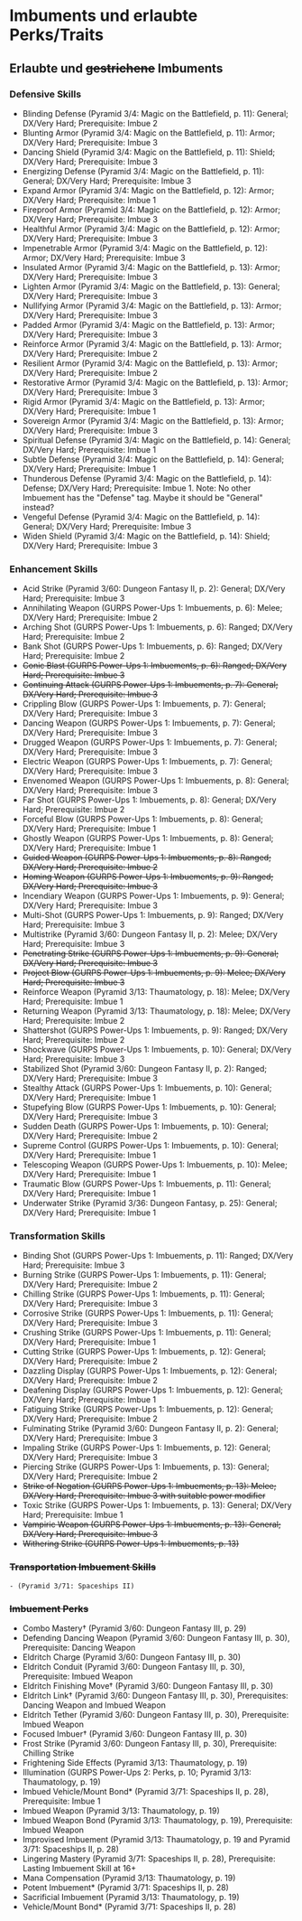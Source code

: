 # Imbuments und erlaubte Perks/Traits

## Erlaubte und ~~gestrichene~~ Imbuments

### Defensive Skills
- Blinding Defense (Pyramid 3/4: Magic on the Battlefield, p. 11): General; DX/Very Hard; Prerequisite: Imbue 2
- Blunting Armor (Pyramid 3/4: Magic on the Battlefield, p. 11): Armor; DX/Very Hard; Prerequisite: Imbue 3
- Dancing Shield (Pyramid 3/4: Magic on the Battlefield, p. 11): Shield; DX/Very Hard; Prerequisite: Imbue 3
- Energizing Defense (Pyramid 3/4: Magic on the Battlefield, p. 11): General; DX/Very Hard; Prerequisite: Imbue 3
- Expand Armor (Pyramid 3/4: Magic on the Battlefield, p. 12): Armor; DX/Very Hard; Prerequisite: Imbue 1
- Fireproof Armor (Pyramid 3/4: Magic on the Battlefield, p. 12): Armor; DX/Very Hard; Prerequisite: Imbue 3
- Healthful Armor (Pyramid 3/4: Magic on the Battlefield, p. 12): Armor; DX/Very Hard; Prerequisite: Imbue 3
- Impenetrable Armor (Pyramid 3/4: Magic on the Battlefield, p. 12): Armor; DX/Very Hard; Prerequisite: Imbue 3
- Insulated Armor (Pyramid 3/4: Magic on the Battlefield, p. 13): Armor; DX/Very Hard; Prerequisite: Imbue 3
- Lighten Armor (Pyramid 3/4: Magic on the Battlefield, p. 13): General; DX/Very Hard; Prerequisite: Imbue 3
- Nullifying Armor (Pyramid 3/4: Magic on the Battlefield, p. 13): Armor; DX/Very Hard; Prerequisite: Imbue 3
- Padded Armor (Pyramid 3/4: Magic on the Battlefield, p. 13): Armor; DX/Very Hard; Prerequisite: Imbue 3
- Reinforce Armor (Pyramid 3/4: Magic on the Battlefield, p. 13): Armor; DX/Very Hard; Prerequisite: Imbue 2
- Resilient Armor (Pyramid 3/4: Magic on the Battlefield, p. 13): Armor; DX/Very Hard; Prerequisite: Imbue 2
- Restorative Armor (Pyramid 3/4: Magic on the Battlefield, p. 13): Armor; DX/Very Hard; Prerequisite: Imbue 3
- Rigid Armor (Pyramid 3/4: Magic on the Battlefield, p. 13): Armor; DX/Very Hard; Prerequisite: Imbue 1
- Sovereign Armor (Pyramid 3/4: Magic on the Battlefield, p. 13): Armor; DX/Very Hard; Prerequisite: Imbue 3
- Spiritual Defense (Pyramid 3/4: Magic on the Battlefield, p. 14): General; DX/Very Hard; Prerequisite: Imbue 1
- Subtle Defense (Pyramid 3/4: Magic on the Battlefield, p. 14): General; DX/Very Hard; Prerequisite: Imbue 1
- Thunderous Defense (Pyramid 3/4: Magic on the Battlefield, p. 14): Defense; DX/Very Hard; Prerequisite: Imbue 1. Note: No other Imbuement has the "Defense" tag. Maybe it should be "General" instead?
- Vengeful Defense (Pyramid 3/4: Magic on the Battlefield, p. 14): General; DX/Very Hard; Prerequisite: Imbue 3
- Widen Shield (Pyramid 3/4: Magic on the Battlefield, p. 14): Shield; DX/Very Hard; Prerequisite: Imbue 3


### Enhancement Skills

- Acid Strike (Pyramid 3/60: Dungeon Fantasy II, p. 2): General; DX/Very Hard; Prerequisite: Imbue 3
- Annihilating Weapon (GURPS Power-Ups 1: Imbuements, p. 6): Melee; DX/Very Hard; Prerequisite: Imbue 2
- Arching Shot (GURPS Power-Ups 1: Imbuements, p. 6): Ranged; DX/Very Hard; Prerequisite: Imbue 2
- Bank Shot (GURPS Power-Ups 1: Imbuements, p. 6): Ranged; DX/Very Hard; Prerequisite: Imbue 2
- ~~Conic Blast (GURPS Power-Ups 1: Imbuements, p. 6): Ranged; DX/Very Hard; Prerequisite: Imbue 3~~
- ~~Continuing Attack (GURPS Power-Ups 1: Imbuements, p. 7): General; DX/Very Hard; Prerequisite: Imbue 3~~
- Crippling Blow (GURPS Power-Ups 1: Imbuements, p. 7): General; DX/Very Hard; Prerequisite: Imbue 3
- Dancing Weapon (GURPS Power-Ups 1: Imbuements, p. 7): General; DX/Very Hard; Prerequisite: Imbue 3
- Drugged Weapon (GURPS Power-Ups 1: Imbuements, p. 7): General; DX/Very Hard; Prerequisite: Imbue 3
- Electric Weapon (GURPS Power-Ups 1: Imbuements, p. 7): General; DX/Very Hard; Prerequisite: Imbue 3
- Envenomed Weapon (GURPS Power-Ups 1: Imbuements, p. 8): General; DX/Very Hard; Prerequisite: Imbue 3
- Far Shot (GURPS Power-Ups 1: Imbuements, p. 8): General; DX/Very Hard; Prerequisite: Imbue 2
- Forceful Blow (GURPS Power-Ups 1: Imbuements, p. 8): General; DX/Very Hard; Prerequisite: Imbue 1
- Ghostly Weapon (GURPS Power-Ups 1: Imbuements, p. 8): General; DX/Very Hard; Prerequisite: Imbue 1
- ~~Guided Weapon (GURPS Power-Ups 1: Imbuements, p. 8): Ranged; DX/Very Hard; Prerequisite: Imbue 2~~
- ~~Homing Weapon (GURPS Power-Ups 1: Imbuements, p. 9): Ranged; DX/Very Hard; Prerequisite: Imbue 3~~
- Incendiary Weapon (GURPS Power-Ups 1: Imbuements, p. 9): General; DX/Very Hard; Prerequisite: Imbue 3
- Multi-Shot (GURPS Power-Ups 1: Imbuements, p. 9): Ranged; DX/Very Hard; Prerequisite: Imbue 3
- Multistrike (Pyramid 3/60: Dungeon Fantasy II, p. 2): Melee; DX/Very Hard; Prerequisite: Imbue 3
- ~~Penetrating Strike (GURPS Power-Ups 1: Imbuements, p. 9): General; DX/Very Hard; Prerequisite: Imbue 3~~
- ~~Project Blow (GURPS Power-Ups 1: Imbuements, p. 9): Melee; DX/Very Hard; Prerequisite: Imbue 3~~
- Reinforce Weapon (Pyramid 3/13: Thaumatology, p. 18): Melee; DX/Very Hard; Prerequisite: Imbue 1
- Returning Weapon (Pyramid 3/13: Thaumatology, p. 18): Melee; DX/Very Hard; Prerequisite: Imbue 2
- Shattershot (GURPS Power-Ups 1: Imbuements, p. 9): Ranged; DX/Very Hard; Prerequisite: Imbue 2
- Shockwave (GURPS Power-Ups 1: Imbuements, p. 10): General; DX/Very Hard; Prerequisite: Imbue 3
- Stabilized Shot (Pyramid 3/60: Dungeon Fantasy II, p. 2): Ranged; DX/Very Hard; Prerequisite: Imbue 3
- Stealthy Attack (GURPS Power-Ups 1: Imbuements, p. 10): General; DX/Very Hard; Prerequisite: Imbue 1
- Stupefying Blow (GURPS Power-Ups 1: Imbuements, p. 10): General; DX/Very Hard; Prerequisite: Imbue 3
- Sudden Death (GURPS Power-Ups 1: Imbuements, p. 10): General; DX/Very Hard; Prerequisite: Imbue 2
- Supreme Control (GURPS Power-Ups 1: Imbuements, p. 10): General; DX/Very Hard; Prerequisite: Imbue 1
- Telescoping Weapon (GURPS Power-Ups 1: Imbuements, p. 10): Melee; DX/Very Hard; Prerequisite: Imbue 1
- Traumatic Blow (GURPS Power-Ups 1: Imbuements, p. 11): General; DX/Very Hard; Prerequisite: Imbue 1
- Underwater Strike (Pyramid 3/36: Dungeon Fantasy, p. 25): General; DX/Very Hard; Prerequisite: Imbue 1


### Transformation Skills

- Binding Shot (GURPS Power-Ups 1: Imbuements, p. 11): Ranged; DX/Very Hard; Prerequisite: Imbue 3
- Burning Strike (GURPS Power-Ups 1: Imbuements, p. 11): General; DX/Very Hard; Prerequisite: Imbue 2
- Chilling Strike (GURPS Power-Ups 1: Imbuements, p. 11): General; DX/Very Hard; Prerequisite: Imbue 3
- Corrosive Strike (GURPS Power-Ups 1: Imbuements, p. 11): General; DX/Very Hard; Prerequisite: Imbue 3
- Crushing Strike (GURPS Power-Ups 1: Imbuements, p. 11): General; DX/Very Hard; Prerequisite: Imbue 1
- Cutting Strike (GURPS Power-Ups 1: Imbuements, p. 12): General; DX/Very Hard; Prerequisite: Imbue 2
- Dazzling Display (GURPS Power-Ups 1: Imbuements, p. 12): General; DX/Very Hard; Prerequisite: Imbue 2
- Deafening Display (GURPS Power-Ups 1: Imbuements, p. 12): General; DX/Very Hard; Prerequisite: Imbue 1
- Fatiguing Strike (GURPS Power-Ups 1: Imbuements, p. 12): General; DX/Very Hard; Prerequisite: Imbue 2
- Fulminating Strike (Pyramid 3/60: Dungeon Fantasy II, p. 2): General; DX/Very Hard; Prerequisite: Imbue 3
- Impaling Strike (GURPS Power-Ups 1: Imbuements, p. 12): General; DX/Very Hard; Prerequisite: Imbue 3
- Piercing Strike (GURPS Power-Ups 1: Imbuements, p. 13): General; DX/Very Hard; Prerequisite: Imbue 2
- ~~Strike of Negation (GURPS Power-Ups 1: Imbuements, p. 13): Melee; DX/Very Hard; Prerequisite: Imbue 3 with suitable power modifier~~
- Toxic Strike (GURPS Power-Ups 1: Imbuements, p. 13): General; DX/Very Hard; Prerequisite: Imbue 1
- ~~Vampiric Weapon (GURPS Power-Ups 1: Imbuements, p. 13): General; DX/Very Hard; Prerequisite: Imbue 3~~
- ~~Withering Strike (GURPS Power-Ups 1: Imbuements, p. 13)~~

### ~~Transportation Imbuement Skills~~

    - (Pyramid 3/71: Spaceships II) 

### ~~Imbuement Perks~~

- Combo Mastery† (Pyramid 3/60: Dungeon Fantasy III, p. 29)
- Defending Dancing Weapon (Pyramid 3/60: Dungeon Fantasy III, p. 30), Prerequisite: Dancing Weapon
- Eldritch Charge (Pyramid 3/60: Dungeon Fantasy III, p. 30)
- Eldritch Conduit (Pyramid 3/60: Dungeon Fantasy III, p. 30), Prerequisite: Imbued Weapon
- Eldritch Finishing Move† (Pyramid 3/60: Dungeon Fantasy III, p. 30)
- Eldritch Link† (Pyramid 3/60: Dungeon Fantasy III, p. 30), Prerequisites: Dancing Weapon and Imbued Weapon
- Eldritch Tether (Pyramid 3/60: Dungeon Fantasy III, p. 30), Prerequisite: Imbued Weapon
- Focused Imbuer† (Pyramid 3/60: Dungeon Fantasy III, p. 30)
- Frost Strike (Pyramid 3/60: Dungeon Fantasy III, p. 30), Prerequisite: Chilling Strike
- Frightening Side Effects (Pyramid 3/13: Thaumatology, p. 19)
- Illumination (GURPS Power-Ups 2: Perks, p. 10; Pyramid 3/13: Thaumatology, p. 19)
- Imbued Vehicle/Mount Bond* (Pyramid 3/71: Spaceships II, p. 28), Prerequisite: Imbue 1
- Imbued Weapon (Pyramid 3/13: Thaumatology, p. 19)
- Imbued Weapon Bond (Pyramid 3/13: Thaumatology, p. 19), Prerequisite: Imbued Weapon
- Improvised Imbuement (Pyramid 3/13: Thaumatology, p. 19 and Pyramid 3/71: Spaceships II, p. 28)
- Lingering Mastery (Pyramid 3/71: Spaceships II, p. 28), Prerequisite: Lasting Imbuement Skill at 16+
- Mana Compensation (Pyramid 3/13: Thaumatology, p. 19)
- Potent Imbuement* (Pyramid 3/71: Spaceships II, p. 28)
- Sacrificial Imbuement (Pyramid 3/13: Thaumatology, p. 19)
- Vehicle/Mount Bond* (Pyramid 3/71: Spaceships II, p. 28)
